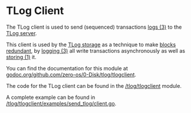 # TLog Client

The TLog client is used to send (sequenced) transactions [logs (3)][log] to the [TLog server][tlogserver].

This client is used by the [TLog storage][tlogstorage] as a technique to make [blocks][block] [redundant][redundant], by [logging (3)][log] all write transactions asynchronously as well as [storing (1)][storage] it. 

You can find the documentation for this module at [godoc.org/github.com/zero-os/0-Disk/tlog/tlogclient](http://godoc.org/github.com/zero-os/0-Disk/tlog/tlogclient).

The code for the TLog client can be found in the [/tlog/tlogclient](/tlog/tlogclient) module.

A complete example can be found in [/tlog/tlogclient/examples/send_tlog/client.go](/tlog/tlogclient/examples/send_tlog/client.go).


[tlogserver]: server.md

[log]: /docs/glossary.md#log
[redundant]: /docs/glossary.md#redundant
[block]: /docs/glossary.md#block
[storage]: /docs/glossary.md#storage

[tlogstorage]: /docs/nbd/storage/tlog.md
